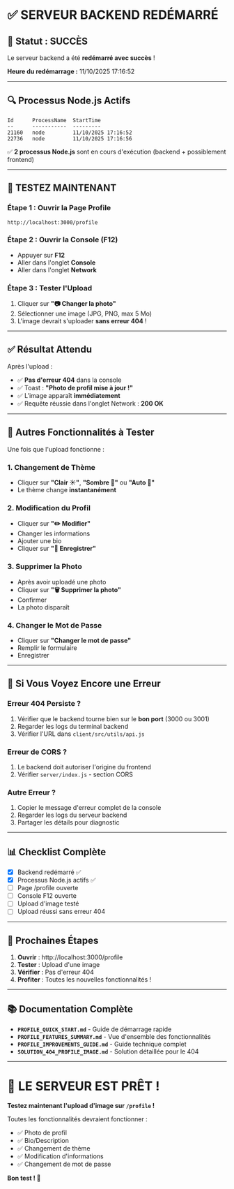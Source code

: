 # ✅ SERVEUR BACKEND REDÉMARRÉ

## 🎉 Statut : SUCCÈS

Le serveur backend a été **redémarré avec succès** !

**Heure du redémarrage :** 11/10/2025 17:16:52

---

## 🔍 Processus Node.js Actifs

```
Id      ProcessName  StartTime
--      -----------  ---------
21160   node         11/10/2025 17:16:52
22736   node         11/10/2025 17:16:56
```

✅ **2 processus Node.js** sont en cours d'exécution (backend + possiblement frontend)

---

## 🧪 TESTEZ MAINTENANT

### Étape 1 : Ouvrir la Page Profile
```
http://localhost:3000/profile
```

### Étape 2 : Ouvrir la Console (F12)
- Appuyer sur **F12**
- Aller dans l'onglet **Console**
- Aller dans l'onglet **Network**

### Étape 3 : Tester l'Upload
1. Cliquer sur **"📷 Changer la photo"**
2. Sélectionner une image (JPG, PNG, max 5 Mo)
3. L'image devrait s'uploader **sans erreur 404** !

---

## ✅ Résultat Attendu

Après l'upload :
- ✅ **Pas d'erreur 404** dans la console
- ✅ Toast : **"Photo de profil mise à jour !"**
- ✅ L'image apparaît **immédiatement**
- ✅ Requête réussie dans l'onglet Network : **200 OK**

---

## 🎨 Autres Fonctionnalités à Tester

Une fois que l'upload fonctionne :

### 1. Changement de Thème
- Cliquer sur **"Clair ☀️"**, **"Sombre 🌙"** ou **"Auto 🔄"**
- Le thème change **instantanément**

### 2. Modification du Profil
- Cliquer sur **"✏️ Modifier"**
- Changer les informations
- Ajouter une bio
- Cliquer sur **"💾 Enregistrer"**

### 3. Supprimer la Photo
- Après avoir uploadé une photo
- Cliquer sur **"🗑️ Supprimer la photo"**
- Confirmer
- La photo disparaît

### 4. Changer le Mot de Passe
- Cliquer sur **"Changer le mot de passe"**
- Remplir le formulaire
- Enregistrer

---

## 🐛 Si Vous Voyez Encore une Erreur

### Erreur 404 Persiste ?
1. Vérifier que le backend tourne bien sur le **bon port** (3000 ou 3001)
2. Regarder les logs du terminal backend
3. Vérifier l'URL dans `client/src/utils/api.js`

### Erreur de CORS ?
1. Le backend doit autoriser l'origine du frontend
2. Vérifier `server/index.js` - section CORS

### Autre Erreur ?
1. Copier le message d'erreur complet de la console
2. Regarder les logs du serveur backend
3. Partager les détails pour diagnostic

---

## 📊 Checklist Complète

- [x] Backend redémarré ✅
- [x] Processus Node.js actifs ✅
- [ ] Page /profile ouverte
- [ ] Console F12 ouverte
- [ ] Upload d'image testé
- [ ] Upload réussi sans erreur 404

---

## 🚀 Prochaines Étapes

1. **Ouvrir** : http://localhost:3000/profile
2. **Tester** : Upload d'une image
3. **Vérifier** : Pas d'erreur 404
4. **Profiter** : Toutes les nouvelles fonctionnalités !

---

## 📚 Documentation Complète

- **`PROFILE_QUICK_START.md`** - Guide de démarrage rapide
- **`PROFILE_FEATURES_SUMMARY.md`** - Vue d'ensemble des fonctionnalités
- **`PROFILE_IMPROVEMENTS_GUIDE.md`** - Guide technique complet
- **`SOLUTION_404_PROFILE_IMAGE.md`** - Solution détaillée pour le 404

---

# 🎉 LE SERVEUR EST PRÊT !

**Testez maintenant l'upload d'image sur `/profile` !**

Toutes les fonctionnalités devraient fonctionner :
- ✅ Photo de profil
- ✅ Bio/Description
- ✅ Changement de thème
- ✅ Modification d'informations
- ✅ Changement de mot de passe

**Bon test ! 🚀**
